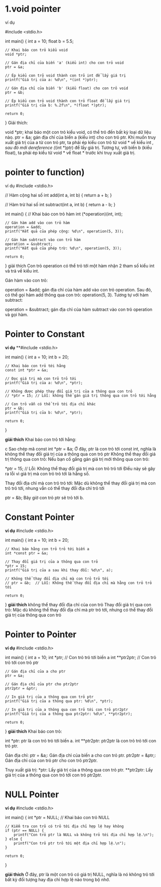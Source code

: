 
# 1.void pointer
ví dụ

#include <stdio.h>

int main() {
    int a = 10;
    float b = 5.5;
    
    // Khai báo con trỏ kiểu void
    void *ptr;

    // Gán địa chỉ của biến 'a' (kiểu int) cho con trỏ void
    ptr = &a;
    
    // Ép kiểu con trỏ void thành con trỏ int để lấy giá trị
    printf("Giá trị của a: %d\n", *(int *)ptr);
    
    // Gán địa chỉ của biến 'b' (kiểu float) cho con trỏ void
    ptr = &b;
    
    // Ép kiểu con trỏ void thành con trỏ float để lấy giá trị
    printf("Giá trị của b: %.2f\n", *(float *)ptr);

    return 0;
}
Giải thích:

void *ptr; khai báo một con trỏ kiểu void, có thể trỏ đến bất kỳ loại dữ liệu nào.
ptr = &a; gán địa chỉ của biến a (kiểu int) cho con trỏ ptr.
Khi muốn truy xuất giá trị của a từ con trỏ ptr, ta phải ép kiểu con trỏ từ void * về kiểu int *, sau đó mới dereference (*(int *)ptr) để lấy giá trị.
Tương tự, với biến b (kiểu float), ta phải ép kiểu từ void * về float * trước khi truy xuất giá trị.


# pointer to function)
ví dụ
#include <stdio.h>

// Hàm cộng hai số
int add(int a, int b) {
    return a + b;
}

// Hàm trừ hai số
int subtract(int a, int b) {
    return a - b;
}

int main() {
    // Khai báo con trỏ hàm
    int (*operation)(int, int);

    // Gán hàm add vào con trỏ hàm
    operation = &add;
    printf("Kết quả của phép cộng: %d\n", operation(5, 3));

    // Gán hàm subtract vào con trỏ hàm
    operation = &subtract;
    printf("Kết quả của phép trừ: %d\n", operation(5, 3));

    return 0;
}
giải thích 
Con trỏ operation có thể trỏ tới một hàm nhận 2 tham số kiểu int và trả về kiểu int.

Gán hàm vào con trỏ:

operation = &add; gán địa chỉ của hàm add vào con trỏ operation.
Sau đó, có thể gọi hàm add thông qua con trỏ: operation(5, 3).
Tương tự với hàm subtract:

operation = &subtract; gán địa chỉ của hàm subtract vào con trỏ operation và gọi hàm.

# Pointer to Constant
**ví dụ**
**#include <stdio.h>

int main() {
    int a = 10;
    int b = 20;
    
    // Khai báo con trỏ tới hằng
    const int *ptr = &a;

    // Đọc giá trị mà con trỏ trỏ tới
    printf("Giá trị của a: %d\n", *ptr);

    // Không được phép thay đổi giá trị của a thông qua con trỏ
    // *ptr = 15; // Lỗi: không thể gán giá trị thông qua con trỏ tới hằng
    
    // Con trỏ vẫn có thể trỏ tới địa chỉ khác
    ptr = &b;
    printf("Giá trị của b: %d\n", *ptr);

    return 0;
}

**giải thích** 
Khai báo con trỏ tới hằng:

c
Sao chép mã
const int *ptr = &a;
Ở đây, ptr là con trỏ tới const int, nghĩa là không thể thay đổi giá trị của a thông qua con trỏ ptr
Không thể thay đổi giá trị thông qua con trỏ: Nếu bạn cố gắng gán giá trị mới thông qua con trỏ:


*ptr = 15;  // Lỗi: Không thể thay đổi giá trị mà con trỏ trỏ tới
Điều này sẽ gây ra lỗi vì giá trị mà con trỏ trỏ tới là hằng số.

Thay đổi địa chỉ mà con trỏ trỏ tới: Mặc dù không thể thay đổi giá trị mà con trỏ trỏ tới, nhung vẫn có thể thay đổi địa chỉ trỏ tới

ptr = &b;
Bây giờ con trỏ ptr sẽ trỏ tới b.

# Constant Pointer
**ví dụ**
#include <stdio.h>

int main() {
    int a = 10;
    int b = 20;

    // Khai báo hằng con trỏ trỏ tới biến a
    int *const ptr = &a;

    // Thay đổi giá trị của a thông qua con trỏ
    *ptr = 15;
    printf("Giá trị của a sau khi thay đổi: %d\n", a);

    // Không thể thay đổi địa chỉ mà con trỏ trỏ tới
    // ptr = &b;  // Lỗi: Không thể thay đổi địa chỉ mà hằng con trỏ trỏ tới

    return 0;
}
**giải thích**
không thể thay đổi địa chỉ của con trỏ 
Thay đổi giá trị qua con trỏ: Mặc dù không thể thay đổi địa chỉ mà ptr trỏ tới, nhưng có thể thay đổi giá trị của thông qua con trỏ
# Pointer to Pointer
**ví dụ**
#include <stdio.h>

int main() {
    int a = 10;
    int *ptr;       // Con trỏ trỏ tới biến a
    int **ptr2ptr;  // Con trỏ trỏ tới con trỏ ptr

    // Gán địa chỉ của a cho ptr
    ptr = &a;

    // Gán địa chỉ của ptr cho ptr2ptr
    ptr2ptr = &ptr;

    // In giá trị của a thông qua con trỏ ptr
    printf("Giá trị của a thông qua ptr: %d\n", *ptr);

    // In giá trị của a thông qua con trỏ tới con trỏ ptr2ptr
    printf("Giá trị của a thông qua ptr2ptr: %d\n", **ptr2ptr);

    return 0;
}
**giải thích**
Khai báo con trỏ:

int *ptr: ptr là con trỏ trỏ tới biến a.
int **ptr2ptr: ptr2ptr là con trỏ trỏ tới con trỏ ptr.

Gán địa chỉ:
ptr = &a;: Gán địa chỉ của biến a cho con trỏ ptr.
ptr2ptr = &ptr;: Gán địa chỉ của con trỏ ptr cho con trỏ ptr2ptr.

Truy xuất giá trị:
*ptr: Lấy giá trị của a thông qua con trỏ ptr.
**ptr2ptr: Lấy giá trị của a thông qua con trỏ tới con trỏ ptr2ptr.

# NULL Pointer
**ví dụ**
#include <stdio.h>

int main() {
    int *ptr = NULL;  // Khai báo con trỏ NULL

    // Kiểm tra con trỏ có trỏ tới địa chỉ hợp lệ hay không
    if (ptr == NULL) {
        printf("Con trỏ ptr là NULL và không trỏ tới địa chỉ hợp lệ.\n");
    } else {
        printf("Con trỏ ptr trỏ tới một địa chỉ hợp lệ.\n");
    }

    return 0;
}

**giải thích**
Ở đây, ptr là một con trỏ có giá trị NULL, nghĩa là nó không trỏ tới bất kỳ đối tượng hay địa chỉ hợp lệ nào trong bộ nhớ.

